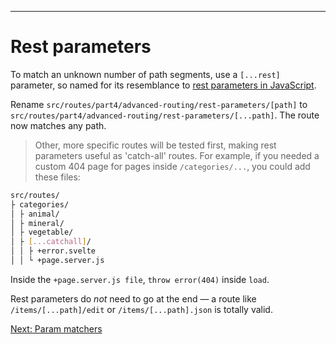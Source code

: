 ------
# **Rest parameters**
To match an unknown number of path segments, use a `[...rest]` parameter, so named for its resemblance to [rest parameters in JavaScript](https://developer.mozilla.org/en-US/docs/Web/JavaScript/Reference/Functions/rest_parameters).

Rename `src/routes/part4/advanced-routing/rest-parameters/[path]` to `src/routes/part4/advanced-routing/rest-parameters/[...path]`. The route now matches any path.

> Other, more specific routes will be tested first, making rest parameters useful as 'catch-all' routes. For example, if you needed a custom 404 page for pages inside `/categories/...`, you could add these files:
```bash
src/routes/
├ categories/
│ ├ animal/
│ ├ mineral/
│ ├ vegetable/
│ ├ [...catchall]/
│ │ ├ +error.svelte
│ │ └ +page.server.js
```
Inside the `+page.server.js file`, `throw error(404)` inside `load`.

Rest parameters do _not_ need to go at the end — a route like `/items/[...path]/edit` or `/items/[...path].json` is totally valid.

[Next: Param matchers](/part4/advanced-routing/param-matchers)
